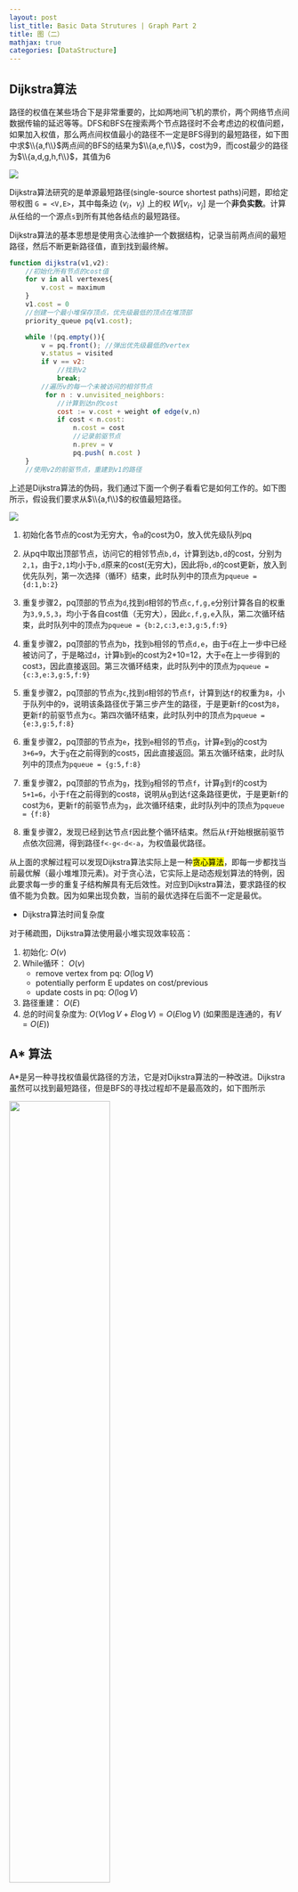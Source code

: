 ```yaml
---
layout: post
list_title: Basic Data Strutures | Graph Part 2
title: 图（二）
mathjax: true
categories: [DataStructure]
---
```


## Dijkstra算法

路径的权值在某些场合下是非常重要的，比如两地间飞机的票价，两个网络节点间数据传输的延迟等等。DFS和BFS在搜索两个节点路径时不会考虑边的权值问题，如果加入权值，那么两点间权值最小的路径不一定是BFS得到的最短路径，如下图中求$\\{a,f\\}$两点间的BFS的结果为$\\{a,e,f\\}$，cost为9，而cost最少的路径为$\\{a,d,g,h,f\\}$，其值为6

<img src="{{site.baseurl}}/assets/images/2008/08/graph-9.jpg" style="margin-left:auto; margin-right:auto;display:block">

Dijkstra算法研究的是单源最短路径(single-source shortest paths)问题，即给定带权图 `G = <V,E>`，其中每条边 $(v_i，v_j)$ 上的权 $W[v_i，v_j]$ 是一个**非负实数**。计算从任给的一个源点`s`到所有其他各结点的最短路径。

Dijkstra算法的基本思想是使用贪心法维护一个数据结构，记录当前两点间的最短路径，然后不断更新路径值，直到找到最终解。

```javascript
function dijkstra(v1,v2):
    //初始化所有节点的cost值
    for v in all vertexes{
        v.cost = maximum
    }
    v1.cost = 0
    //创建一个最小堆保存顶点，优先级最低的顶点在堆顶部
    priority_queue pq(v1.cost);

    while !(pq.empty()){
        v = pq.front(); //弹出优先级最低的vertex
        v.status = visited
        if v == v2:
            //找到v2
            break;
        //遍历v的每一个未被访问的相邻节点
         for n : v.unvisited_neighbors:
            //计算到达n的cost
            cost := v.cost + weight of edge(v,n)
            if cost < n.cost:
                n.cost = cost
                //记录前驱节点
                n.prev = v
                pq.push( n.cost )
    }
    //使用v2的前驱节点，重建到v1的路径
```

上述是Dijkstra算法的伪码，我们通过下面一个例子看看它是如何工作的。如下图所示，假设我们要求从$\\{a,f\\}$的权值最短路径。

<img src="{{site.baseurl}}/assets/images/2008/08/graph-10.jpg" style="margin-left:auto; margin-right:auto;display:block">


1. 初始化各节点的cost为无穷大，令`a`的cost为0，放入优先级队列pq

2. 从pq中取出顶部节点，访问它的相邻节点`b,d`，计算到达`b,d`的cost，分别为`2,1`，由于`2,1`均小于`b,d`原来的cost(无穷大)，因此将`b,d`的cost更新，放入到优先队列，第一次选择（循环）结束，此时队列中的顶点为`pqueue = {d:1,b:2}`

3. 重复步骤2，pq顶部的节点为`d`,找到`d`相邻的节点`c,f,g,e`分别计算各自的权重为`3,9,5,3`，均小于各自cost值（无穷大），因此`c,f,g,e`入队，第二次循环结束，此时队列中的顶点为`pqueue = {b:2,c:3,e:3,g:5,f:9}`

4. 重复步骤2，pq顶部的节点为`b`，找到`b`相邻的节点`d,e`，由于`d`在上一步中已经被访问了，于是略过`d`，计算`b`到`e`的cost为2+10=12，大于`e`在上一步得到的cost`3`，因此直接返回。第三次循环结束，此时队列中的顶点为`pqueue = {c:3,e:3,g:5,f:9}`

5. 重复步骤2，pq顶部的节点为`c`,找到`d`相邻的节点`f`，计算到达`f`的权重为`8`，小于队列中的`9`，说明该条路径优于第三步产生的路径，于是更新`f`的cost为`8`，更新`f`的前驱节点为`c`。第四次循环结束，此时队列中的顶点为`pqueue = {e:3,g:5,f:8}`

6. 重复步骤2，pq顶部的节点为`e`，找到`e`相邻的节点`g`，计算`e`到`g`的cost为`3+6=9`，大于`g`在之前得到的cost`5`，因此直接返回。第五次循环结束，此时队列中的顶点为`pqueue = {g:5,f:8}`

7. 重复步骤2，pq顶部的节点为`g`，找到`g`相邻的节点`f`，计算`g`到`f`的cost为`5+1=6`，小于`f`在之前得到的cost`8`，说明从`g`到达`f`这条路径更优，于是更新`f`的cost为`6`，更新`f`的前驱节点为`g`，此次循环结束，此时队列中的顶点为`pqueue = {f:8}`

8. 重复步骤2，发现已经到达节点`f`因此整个循环结束。然后从`f`开始根据前驱节点依次回溯，得到路径`f<-g<-d<-a`，为权值最优路径。


从上面的求解过程可以发现Dijkstra算法实际上是一种<mark>贪心算法</mark>，即每一步都找当前最优解（最小堆堆顶元素)。对于贪心法，它实际上是动态规划算法的特例，因此要求每一步的重复子结构解具有无后效性。对应到Dijkstra算法，要求路径的权值不能为负数。因为如果出现负数，当前的最优选择在后面不一定是最优。

- Dijkstra算法时间复杂度

对于稀疏图，Dijkstra算法使用最小堆实现效率较高：

1. 初始化: $O(v)$
2. While循环： $O(v)$
    - remove vertex from pq: $O(\log{V})$
    - potentially perform E updates on cost/previous
    - update costs in pq: $O(\log{V})$
3. 路径重建： $O(E)$
4. 总的时间复杂度为: $O(V\log{V}+E\log{V}) = O(E\log{V})$ (如果图是连通的，有$V=O(E)$)


## A* 算法

A*是另一种寻找权值最优路径的方法，它是对Dijkstra算法的一种改进。Dijkstra虽然可以找到最短路径，但是BFS的寻找过程却不是最高效的，如下图所示

<img class="md-img-center" src="{{site.baseurl}}/assets/images/2010/08/a-star-2.png" width="60%">

假设我们要从中心点走到最右边的点，由于从中心扩散出去的每个点权值都相同，Dijkstra算法会在四个方向上不断尝试每个扩散出去的点，显然，这种搜法包含大量的无效搜索。仔细思考不难发现，其原因在于Dijkstra算法基于贪心策略每次只能确定当前最短距离，而不知道哪个方向才能逼近终点，如下图中，Dijkstra每次只能确定由a节点确定b节点，而对于终点c在哪则毫无所知，没有任何信息：

<img class="md-img-center" src="{{site.baseurl}}/assets/images/2010/08/a-star-1.png">

针对这个问题，A*算法改进了Dijkstra，引入了一个Heuristic的估计函数来来确定节点的扩散方向，使其可以沿着终点方向逼近，如下图所示

<img class="md-img-center" src="{{site.baseurl}}/assets/images/2010/08/a-star-3.png">

在引入了一个Heuristic函数后，我们相当于知道了一些额外的信息，这些信息可以帮助我们减少不必要的搜索。假设我们想要找从`a`到`c`的权值最小路径，对于任何中间节点`b`，我们要计算两个值

1. 从`a`到`b`确定的权值(同Dijkstra)
2. 从`b`到`c`的估计值（estimated cost）

A*的整体算法框架同Dijkstra相同，只需要将最小堆中存放的cost改为`cost(n) + H(n,target)`即可

```cpp
v1.cost = H(v1,v2)
priority_queue pq(v1);
//...
pq.push( n.cost + H(n,v2) )
```
A* 算法的难点在于如何找到合适的Heuristic函数，不同的搜索场景，使用的Heuristic也不相同，例如下面场景，我们希望从a走到c:

<img class="md-img-center" src="{{site.baseurl}}/assets/images/2010/08/a-star-4.png" width="50%">

此时可以将Heuristic函数定义为:`H(p1,p2) = abs(p1.x-p2.x) + abs(p1.-p2.y)`，则根据这个公式计算出的cost值如上图中每个格子所示，可以看到，从a点扩散出去的节点不再是等cost的，而是越偏向c点，cost的值越低。

关于Heuristic函数有一点需要特别注意的是，对终点cost的估计不能over estimate，也就是估计出来的值比实际值要大很多，这样会导致真实的最短路径一直被压在最小堆中，产生不必要的冗余计算。虽然Heuristic函数不可以over estimate，但是却可以under estimate。

最后我们以一个迷宫的例子来直观的比较一下Dijkstra和`A*`算法的效率，如下图所示，左边为Dijkstra算法结果，需要走`103`步，右边是`A*`算法，只需要`25`步（图中格子之间路径的cost均为1）

<div class="md-flex-h md-flex-no-wrap" >
<div><img class="md-img-center" src="{{site.baseurl}}/assets/images/2010/08/dijkstra-maze.png"></div>
<div class="md-margin-left-12"><img class="md-img-center" src="{{site.baseurl}}/assets/images/2010/08/a-star-maze.png"></div>
</div>

## 最小生成树

所谓生成树(Spanning Tree)是连接无环图中所有顶点的边的集合。如下图所示，我们将左边的图去环后得到了右边的无环图，该图即是一棵生成树

<img src="{{site.baseurl}}/assets/images/2008/08/graph-11.jpg" style="margin-left:auto; margin-right:auto;display:block">

所谓最小生成树，是图中所有生成树中权值之和最小的一棵,简称 MST(minimum-cost spanning tree)。

- **Kruskal's algorithm**

Kruskal算法是一种贪心算法，主要步骤如下：

1. 将图$G$中所有边放入最小堆$E$
2. 删除图$G$中的所有边，剩下$n$个顶点，此时图的状态为无边的森林$T=<V,{}>$
3. 在$E$中弹出权值最小边，如果该边的两个顶点在$T$中不连通，则将其加入到$E$中，否则忽略这条边
4. 依次类推，直到$E$为空，此时就得到图$G$的一颗最小生成树

<img src="{{site.baseurl}}/assets/images/2008/08/graph-12.jpg" style="margin-left:auto; margin-right:auto;display:block">

如上图所示，首先将所有边放入优先队列，则权值最小的`a`在堆顶，然后`a`出队，其两个顶点不连通，因此将该边放入图中（标红），当`e`出队的时候，我们发现`e`的两个顶点可以已通过`a,d`连通，因此`e`被忽略。按照此规则，以此类推，最终得到最小生成树（图中红色边）为:`a,b,c,d,f,h,i,k,p`总权值为`1+2+3+4+6+8+9+11+16 = 60`。不难看出，上述规则依旧是贪心法，每次选择权值最小的路径，其伪码如下：

```javascript
function kruskal(graph):
    //创建一个最小堆
    priority_queue pq
    //将图中所有边放最小堆中，则权值cost最小的边在堆顶
    for edge : graph.all_edges:
        pq.push(edge) 
    //此时产生n个顶点，对应n个等价类
    while equal_num > 1: //等价类个数>1,说明还没有形成树
        //循环
        while not pq.empty():
            e = pq.front()
            pq.pop()
            v1 = e.from()
            v2 = e.to()
            //如果v1，v2两点不连通，则把该边放入图中，否则忽略这条边
            if graph.different(v1, v2): //判断v1,v2是否不连通
                graph.union(v1,f2); //合并两个顶点所在的等价类
                //将该条边放入图中
                graph.addEdge(v1,v2)
                //等价类个数-1
                equal_num -= 1
```

Kruskal算法使用了路径压缩（并查集）来合并等价类，`different()` 和 `Union()` 函数几乎是常数。假设可能对几乎所有边都判断过了，则最坏情况下算法时间代价为$\Theta(e\log{e})$，即堆排序的时间,通常情况下只找了略多于 n 次，MST 就已经生成，因此，<mark>时间代价接近于$\Theta(e\log{e})$</mark>


- **Prim's algorithm**

Prim算法和上面算法类似，也是采用贪心的策略，不同的是Prim算法每次取权值最小边对应的顶点，具体如下（代码见附录）：

1. 从图中任意一个顶点开始 (例如A)，首先把这个顶点包括在MST中
2. 然后从图中选一个与A点连通，但不再MST中的顶点B，并且A到B的权值最小的一条边连同B一起加入到MST中
3. 如此进行下去，每次往 MST 里加一个顶点和一条权最小的边，直到把所有的顶点都包括进 MST 里
4. 算法结束时, MST中包含了原图中的n-1条边

<img src="{{site.baseurl}}/assets/images/2008/08/graph-13.jpg" style="margin-left:auto; margin-right:auto;display:block">

Prim 算法非常类似于 Dijkstra 算法，算法中的距离值不需要累积，直接用最小边，而确定代价最小的边就需要总时间$O(n^2)$；取出权最小的顶点后，修改 D 数组共需要时间$O(e)$，因此<mark>共需要花费$O(n^2)$的时间</mark>。Prim算法适合于稠密图，对于稀疏图，可以像 Dijkstra 算法那样用堆来保存距离值。

## 拓扑排序

所谓拓扑排序，是一种对<mark>有向无环图</mark>顶点排序的方式，排序的规则为两个顶点之间的前后位置，比如从顶点$v_i$到顶点$v_j$有一条有向边$(v_i, v_j)$，那么我们认为$v_i$在$v_j$的前面。

生活中有很多拓扑排序的场景，比如任务之间的依赖关系，学生的选课等，以选课为例，假如我们有如下课程，它们之间的依赖关系为：

<div>
    <table>
    <thead>
        <tr><th>课程代号</th><th>课程名称</th><th>先修课程</th>
        </tr>
    </thead>
    <tbody>
        <tr><td>C1</td><td>高等数学</td><td></td></tr>
        <tr><td>C2</td><td>程序设计</td><td></td></tr>
        <tr><td>C3</td><td>离散数学</td><td>C1，C2</td></tr>
        <tr><td>C4</td><td>数据结构</td><td>C2，C3</td></tr>
        <tr><td>C5</td><td>算法分析</td><td>C2</td></tr>
        <tr><td>C6</td><td>编译技术</td><td>C4,C5</td></tr>
        <tr><td>C7</td><td>操作系统</td><td>C4,C9</td></tr>
        <tr><td>C8</td><td>普通物理</td><td>C1</td></tr>
        <tr><td>C9</td><td>计算机原理</td><td>C8</td></tr>
    </tbody>
    </table>
</div>


如下图所示，如果我们要修完图表中的课程，我们该按照怎样的顺序选课，才能保证课程能够正常修完呢(在修某一门课程前，要先修完它的先序课程)？我们可以首先按照节点间的先决条件（课程之间的关联关系）来构建一个有向无环图图，如图(a)所示，然后将图(a)等价的转化为图(b)，显然，图(b)就是一份可行的选课顺序。

<img src="{{site.baseurl}}/assets/images/2008/08/graph-7.png" width="500px" class="md-img-center"/>

实际上，许多应用问题，都可转化和描述为这一标准形式：给定描述某一实际应用的有向图（图(b)），如何在与该图“相容”的前提下，将所有顶点排成一个线性序列（图(c)）。此处的“相容”，准确的含义是：每一顶点都不会通过边，指向其在此序列中的前驱顶点。这样的一个线性序列，称作原有向图的一个拓扑排序（topological sorting）。

对于有向无环图，它的拓扑序列必然存在，但是却不一定唯一，如上面的例子，$C_1$,$C_2$互换后，仍然是一个拓扑排序。我们可以一种<mark>BFS遍历</mark>的方式来得到这样一组拓扑序列，方法如下

1. 从图中选择任意一个入度为0的顶点且输出
2. 从图中删掉此顶点及其所有的出边，则其所有相邻节点入度减少1
3. 回到第 1 步继续执行

```cpp
void TopsortbyQueue(Graph& G) {
    for (int i = 0; i < G.VerticesNum(); i++)
        G.status(G.V[i]) = UNVISITED; // 初始化
    }
    queue<Vertex<int>> Q; // 使用STL中的队列
    for (i = 0; i < G.VerticesNum(); i++){ // 入度为0的顶点入队
        if (G.V[i].indegree == 0) {
            Q.push(i);
        }
    }
    while (!Q.empty()) { // 如果队列非空
        Vertex<int> v = Q.front(); 
        Q.pop(); // 获得队列顶部元素， 出队
        Visit(G,v); 
        G.status(v) = VISITED; // 将标记位设置为VISITED
        for (Edge e = G.FirstEdge(v); G.IsEdge(e); e = G.NextEdge(e)) {
            Vertex<int> v = G.toVertex(e);
            v.indegree--; // 相邻的顶点入度减1    
        if (v.indegree == 0){ // 顶点入度减为0则入队
            Q.push(v);
        } 
    }
    for (i = 0; i < G.VerticesNum(); i++){ // 判断图中是否有环
        if (G.status(V[i]) == UNVISITED) {
            cout<<“ 此图有环！”; break;
        }
    }
}
```

### Resources 

- [A* Algorithm For Beginners](https://www.gamedev.net/articles/programming/artificial-intelligence/a-pathfinding-for-beginners-r2003/)
- [Introduction to A*](http://theory.stanford.edu/~amitp/GameProgramming/AStarComparison.html)
- [CS106B-Stanford-YouTube](https://www.youtube.com/watch?v=NcZ2cu7gc-A&list=PLnfg8b9vdpLn9exZweTJx44CII1bYczuk)
- [Algorithms-Stanford-Cousera](https://www.coursera.org/learn/algorithms-divide-conquer/home/welcome)
- [算法与数据结构-1-北大-Cousera](https://www.coursera.org/learn/shuju-jiegou-suanfa/home/welcome)
- [算法与数据结构-2-北大-Cousera](https://www.coursera.org/learn/gaoji-shuju-jiegou/home/welcome)
- [算法与数据结构-1-清华-EDX](https://courses.edx.org/courses/course-v1:TsinghuaX+30240184.1x+3T2017/course/)
- [算法与数据结构-2-清华-EDX](https://courses.edx.org/courses/course-v1:PekingX+04833050X+1T2016/course/)
- [算法设计与分析-1-北大-Cousera](https://www.coursera.org/learn/algorithms/home/welcome)
- [算法设计与分析-2-北大-EDX](https://courses.edx.org/courses/course-v1:PekingX+04833050X+1T2016/course/)

### 附录1

- Kruskal's algorithm

```cpp
void Kruskal(Graph& G, Edge* &MST) { // MST存最小生成树的边
    ParTree<int> A(G.VerticesNum()); // 等价类
    MinHeap<Edge> H(G.EdgesNum()); // 最小堆
    MST = new Edge[G.VerticesNum()-1]; // 为数组MST申请空间
    int MSTtag = 0; // 最小生成树的边计数
    for (int i = 0; i < G.VerticesNum(); i++) // 将所有边插入最小堆H中
        for (Edge e = G. FirstEdge(i); G.IsEdge(e); e = G. NextEdge(e))
            if (G.FromVertex(e) < G.ToVertex(e))// 防重复边
                H.Insert(e);
    int EquNum = G.VerticesNum(); // 开始有n个独立顶点等价类
    while (EquNum > 1) { // 当等价类的个数大于1时合并等价类
        if (H.isEmpty()) {
            cout << "不存在最小生成树." <<endl;
            delete [] MST;
            MST = NULL; // 释放空间
            return;
        }
        Edge e = H.RemoveMin(); // 取权最小的边
        int from = G.FromVertex(e); // 记录该条边的信息
        int to = G.ToVertex(e);
        if (A.Different(from,to)) { // 边e的两个顶点不在一个等价类
            A.Union(from,to); // 合并边的两个顶点所在的等价类
            AddEdgetoMST(e,MST,MSTtag++); // 将边e加到MST
            EquNum--; // 等价类的个数减1
        }
    }
}
```

- Prim's algorithm

```cpp
void Prim(Graph& G, int s, Edge* &MST) { // s是始点，MST存边
    int MSTtag = 0; // 最小生成树的边计数
    MST = new Edge[G.VerticesNum()-1]; // 为数组MST申请空间
    Dist *D;
    D = new Dist[G. VerticesNum()]; // 为数组D申请空间
    for (int i = 0; i < G.VerticesNum(); i++) { // 初始化Mark和D数组
        G.Mark[i] = UNVISITED;
        D[i].index = i;
        D[i].length = INFINITE;
        D[i].pre = s; // D[i].pre = -1 呢？
    }
    D[s].length = 0;
    G.Mark[s]= VISITED; // 开始顶点标记为VISITED
    int v = s;
    for (i = 0; i < G.VerticesNum()-1; i++) {// 因为v的加入，需要刷新与v相邻接的顶点的D值
        for (Edge e = G.FirstEdge(v); G.IsEdge(e); e = G.NextEdge(e))
            if (G.Mark[G.ToVertex(e)] != VISITED &&(D[G.ToVertex(e)].length > e.weight)) {
                D[G.ToVertex(e)].length = e.weight;
                D[G.ToVertex(e)].pre = v;
            }
            v = minVertex(G, D); // 在D数组中找最小值记为v
            if (v == -1) return; // 非连通，有不可达顶点
            G.Mark[v] = VISITED; // 标记访问过
            Edge edge(D[v].pre, D[v].index, D[v].length); // 保存边
            AddEdgetoMST(edge, MST, MSTtag++); // 将边加入MST
    }
}
int minVertex(Graph& G, Dist* & D) {
    int i, v = -1;
    int MinDist = INFINITY;
    for (i = 0; i < G.VerticesNum(); i++){
        if ((G.Mark[i] == UNVISITED) && (D[i] < MinDist)){
            v = i; // 保存当前发现的最小距离顶点
            MinDist = D[i];
        }
    }
    return v;
}
```